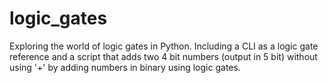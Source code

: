 # logic_gates

Exploring the world of logic gates in Python. Including a CLI as a logic gate reference and a script that adds two 4 bit numbers (output in 5 bit) without using '+' by adding numbers in binary using logic gates.